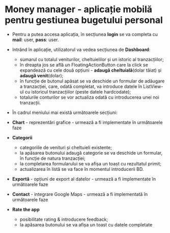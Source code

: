 # Money manager - aplicație mobilă pentru gestiunea bugetului personal
- Pentru a putea accesa aplicația, în secțiunea **login** se va completa cu **mail**: user, **pass**: user.
- Intrând în aplicație, utilizatorul va vedea secțiunea de **Dashboard**:
	 - sumarul cu totalul veniturilor, cheltuielilor și un istoric al
   tranzacțiilor;
    - în dreapta jos se află un FloatingActionButton care la click se expandează cu cele două opțiuni - **adaugă cheltuială**(dolar tăiat)
   și **adaugă venit**(dolar);
    - în funcție de butonul apăsat se va deschide un formular de adăugare a tranzacției, care, odată completat, va introduce datele în
   ListView-ul cu istoricul tranzacțiilor (peste datele hardcodate);
    - totalurile conturilor se vor actualiza odată cu introducerea unei noi tranzacții.

- În cadrul meniului mai există următoarele secțiuni:
 - **Chart** - reprezentări grafice - urmează a fi implementate în următoarele faze
 - **Categorii** 
   - categoriile de venituri și cheltuieli existente;
   - la apăsarea butonului adaugă categorie se va deschide un formular, în funcție de natura tranzacției;
   - la completarea formularului se va afișa un toast cu rezultatul primit;
   - actualizarea în listă se va face în momentul introducerii BD.
 - **Exportă** - opțiuni de export al datelor - urmează a fi implementate în următoarele faze
 - **Contact** - integrare Google Maps - urmează a fi implementată în următoarele faze
 - **Rate the app** 
	 - posibilitate rating & introducere feedback; 
	 - la apăsarea butonului se va afișa un toast cu datele completate 